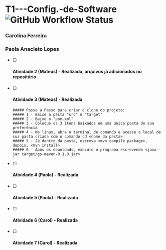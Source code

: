# T1---Config.-de-Software ![GitHub Workflow Status](https://img.shields.io/github/workflow/status/matcacabuena/T1---Config.-de-Software/maven)
### Carolina Ferreira
### Paola Anacleto Lopes

- [ ] #### Atividade 2 (Mateus) - Realizada, arquivos já adicionados no repositório
- [ ] #### Atividade 3 (Mateus) - Realizada
      ##### Passo a Passo para criar o clone do projeto:
      ##### 1 - Baixe a pasta "src" e "target"
      ##### 2 - Baixe o "pom.xml"
      ##### 3 - Coloque os 3 itens baixados em uma única pasta de sua preferência
      ##### 4 - No linux, abra o terminal de comando e acesse o local de sua pasta criada com o comando cd <nome da pasta>
      ##### 5 - Já dentro da pasta, escreva <mvn compile package>, depois, <mvn install>
      ##### 6 - Após os downloads, execute o programa escrevendo <java -jar target/gs-maven-0.1.0.jar>
- [ ] #### Atividade 4 (Paola) - Realizada
- [ ] #### Atividade 5 (Paola) - Realizada
- [ ] #### Atividade 6 (Carol) - Realizada
- [ ] #### Atividade 7 (Carol) - Realizada
